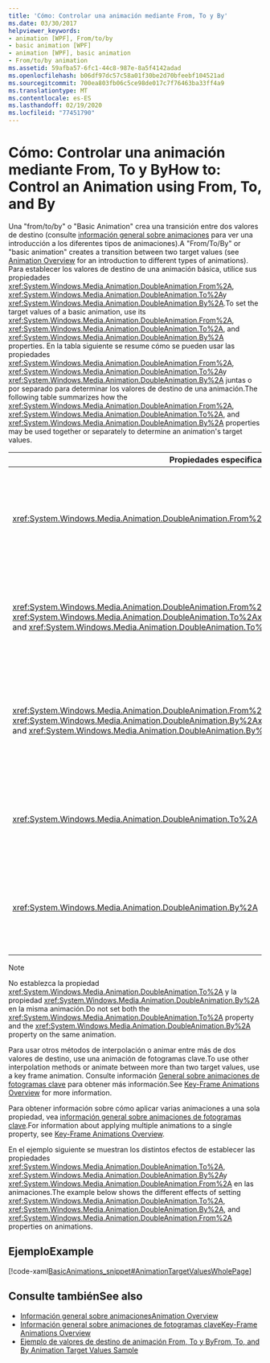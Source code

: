 ```yaml
---
title: 'Cómo: Controlar una animación mediante From, To y By'
ms.date: 03/30/2017
helpviewer_keywords:
- animation [WPF], From/to/by
- basic animation [WPF]
- animation [WPF], basic animation
- From/to/by animation
ms.assetid: 59afba57-6fc1-44c8-987e-8a5f4142adad
ms.openlocfilehash: b06df97dc57c58a01f30be2d70bfeebf104521ad
ms.sourcegitcommit: 700ea803fb06c5ce98de017c7f76463ba33ff4a9
ms.translationtype: MT
ms.contentlocale: es-ES
ms.lasthandoff: 02/19/2020
ms.locfileid: "77451790"
---
```

# <a name="how-to-control-an-animation-using-from-to-and-by"></a><span data-ttu-id="4f3e2-102">Cómo: Controlar una animación mediante From, To y By</span><span class="sxs-lookup"><span data-stu-id="4f3e2-102">How to: Control an Animation using From, To, and By</span></span>
<span data-ttu-id="4f3e2-103">Una "from/to/by" o "Basic Animation" crea una transición entre dos valores de destino (consulte [información general sobre animaciones](animation-overview.md) para ver una introducción a los diferentes tipos de animaciones).</span><span class="sxs-lookup"><span data-stu-id="4f3e2-103">A "From/To/By" or "basic animation" creates a transition between two target values (see [Animation Overview](animation-overview.md) for an introduction to different types of animations).</span></span> <span data-ttu-id="4f3e2-104">Para establecer los valores de destino de una animación básica, utilice sus propiedades <xref:System.Windows.Media.Animation.DoubleAnimation.From%2A>, <xref:System.Windows.Media.Animation.DoubleAnimation.To%2A>y <xref:System.Windows.Media.Animation.DoubleAnimation.By%2A>.</span><span class="sxs-lookup"><span data-stu-id="4f3e2-104">To set the target values of a basic animation, use its <xref:System.Windows.Media.Animation.DoubleAnimation.From%2A>, <xref:System.Windows.Media.Animation.DoubleAnimation.To%2A>, and <xref:System.Windows.Media.Animation.DoubleAnimation.By%2A> properties.</span></span>  <span data-ttu-id="4f3e2-105">En la tabla siguiente se resume cómo se pueden usar las propiedades <xref:System.Windows.Media.Animation.DoubleAnimation.From%2A>, <xref:System.Windows.Media.Animation.DoubleAnimation.To%2A>y <xref:System.Windows.Media.Animation.DoubleAnimation.By%2A> juntas o por separado para determinar los valores de destino de una animación.</span><span class="sxs-lookup"><span data-stu-id="4f3e2-105">The following table summarizes how the <xref:System.Windows.Media.Animation.DoubleAnimation.From%2A>, <xref:System.Windows.Media.Animation.DoubleAnimation.To%2A>, and <xref:System.Windows.Media.Animation.DoubleAnimation.By%2A> properties may be used together or separately to determine an animation's target values.</span></span>  
  
|<span data-ttu-id="4f3e2-106">Propiedades especificadas</span><span class="sxs-lookup"><span data-stu-id="4f3e2-106">Properties specified</span></span>|<span data-ttu-id="4f3e2-107">Comportamiento resultante</span><span class="sxs-lookup"><span data-stu-id="4f3e2-107">Resulting behavior</span></span>|  
|--------------------------|------------------------|  
|<xref:System.Windows.Media.Animation.DoubleAnimation.From%2A>|<span data-ttu-id="4f3e2-108">La animación progresa desde el valor especificado por la propiedad <xref:System.Windows.Media.Animation.DoubleAnimation.From%2A> hasta el valor base de la propiedad que se anima o hasta el valor de salida de una animación anterior, en función de cómo esté configurada la animación anterior.</span><span class="sxs-lookup"><span data-stu-id="4f3e2-108">The animation progresses from the value specified by the <xref:System.Windows.Media.Animation.DoubleAnimation.From%2A> property to the base value of the property being animated or to a previous animation's output value, depending on how the previous animation is configured.</span></span>|  
|<span data-ttu-id="4f3e2-109"><xref:System.Windows.Media.Animation.DoubleAnimation.From%2A> y <xref:System.Windows.Media.Animation.DoubleAnimation.To%2A></span><span class="sxs-lookup"><span data-stu-id="4f3e2-109"><xref:System.Windows.Media.Animation.DoubleAnimation.From%2A> and <xref:System.Windows.Media.Animation.DoubleAnimation.To%2A></span></span>|<span data-ttu-id="4f3e2-110">La animación progresa desde el valor especificado por la propiedad <xref:System.Windows.Media.Animation.DoubleAnimation.From%2A> hasta el valor especificado por la propiedad <xref:System.Windows.Media.Animation.DoubleAnimation.To%2A>.</span><span class="sxs-lookup"><span data-stu-id="4f3e2-110">The animation progresses from the value specified by the <xref:System.Windows.Media.Animation.DoubleAnimation.From%2A> property to the value specified by the <xref:System.Windows.Media.Animation.DoubleAnimation.To%2A> property.</span></span>|  
|<span data-ttu-id="4f3e2-111"><xref:System.Windows.Media.Animation.DoubleAnimation.From%2A> y <xref:System.Windows.Media.Animation.DoubleAnimation.By%2A></span><span class="sxs-lookup"><span data-stu-id="4f3e2-111"><xref:System.Windows.Media.Animation.DoubleAnimation.From%2A> and <xref:System.Windows.Media.Animation.DoubleAnimation.By%2A></span></span>|<span data-ttu-id="4f3e2-112">La animación progresa desde el valor especificado por la propiedad <xref:System.Windows.Media.Animation.DoubleAnimation.From%2A> hasta el valor especificado por la suma de las propiedades <xref:System.Windows.Media.Animation.DoubleAnimation.From%2A> y <xref:System.Windows.Media.Animation.DoubleAnimation.By%2A>.</span><span class="sxs-lookup"><span data-stu-id="4f3e2-112">The animation progresses from the value specified by the <xref:System.Windows.Media.Animation.DoubleAnimation.From%2A> property to the value specified by the sum of the <xref:System.Windows.Media.Animation.DoubleAnimation.From%2A> and <xref:System.Windows.Media.Animation.DoubleAnimation.By%2A> properties.</span></span>|  
|<xref:System.Windows.Media.Animation.DoubleAnimation.To%2A>|<span data-ttu-id="4f3e2-113">La animación progresa desde el valor base de la propiedad animada o desde el valor de salida de una animación anterior hasta el valor especificado por la propiedad <xref:System.Windows.Media.Animation.DoubleAnimation.To%2A>.</span><span class="sxs-lookup"><span data-stu-id="4f3e2-113">The animation progresses from the animated property's base value or a previous animation's output value to the value specified by the <xref:System.Windows.Media.Animation.DoubleAnimation.To%2A> property.</span></span>|  
|<xref:System.Windows.Media.Animation.DoubleAnimation.By%2A>|<span data-ttu-id="4f3e2-114">La animación progresa desde el valor base de la propiedad que se anima o desde el valor de salida de una animación previa hasta la suma de ese valor y el valor especificado por la propiedad <xref:System.Windows.Media.Animation.DoubleAnimation.By%2A>.</span><span class="sxs-lookup"><span data-stu-id="4f3e2-114">The animation progresses from the base value of the property being animated or a previous animation's output value to the sum of that value and the value specified by the <xref:System.Windows.Media.Animation.DoubleAnimation.By%2A> property.</span></span>|  
  
> [!NOTE]
> <span data-ttu-id="4f3e2-115">No establezca la propiedad <xref:System.Windows.Media.Animation.DoubleAnimation.To%2A> y la propiedad <xref:System.Windows.Media.Animation.DoubleAnimation.By%2A> en la misma animación.</span><span class="sxs-lookup"><span data-stu-id="4f3e2-115">Do not set both the <xref:System.Windows.Media.Animation.DoubleAnimation.To%2A> property and the <xref:System.Windows.Media.Animation.DoubleAnimation.By%2A> property on the same animation.</span></span>  
  
 <span data-ttu-id="4f3e2-116">Para usar otros métodos de interpolación o animar entre más de dos valores de destino, use una animación de fotogramas clave.</span><span class="sxs-lookup"><span data-stu-id="4f3e2-116">To use other interpolation methods or animate between more than two target values, use a key frame animation.</span></span> <span data-ttu-id="4f3e2-117">Consulte información [General sobre animaciones de fotogramas clave](key-frame-animations-overview.md) para obtener más información.</span><span class="sxs-lookup"><span data-stu-id="4f3e2-117">See [Key-Frame Animations Overview](key-frame-animations-overview.md) for more information.</span></span>  
  
 <span data-ttu-id="4f3e2-118">Para obtener información sobre cómo aplicar varias animaciones a una sola propiedad, vea [información general sobre animaciones de fotogramas clave](key-frame-animations-overview.md).</span><span class="sxs-lookup"><span data-stu-id="4f3e2-118">For information about applying multiple animations to a single property, see [Key-Frame Animations Overview](key-frame-animations-overview.md).</span></span>  
  
 <span data-ttu-id="4f3e2-119">En el ejemplo siguiente se muestran los distintos efectos de establecer las propiedades <xref:System.Windows.Media.Animation.DoubleAnimation.To%2A>, <xref:System.Windows.Media.Animation.DoubleAnimation.By%2A>y <xref:System.Windows.Media.Animation.DoubleAnimation.From%2A> en las animaciones.</span><span class="sxs-lookup"><span data-stu-id="4f3e2-119">The example below shows the different effects of setting <xref:System.Windows.Media.Animation.DoubleAnimation.To%2A>, <xref:System.Windows.Media.Animation.DoubleAnimation.By%2A>, and <xref:System.Windows.Media.Animation.DoubleAnimation.From%2A> properties on animations.</span></span>  
  
## <a name="example"></a><span data-ttu-id="4f3e2-120">Ejemplo</span><span class="sxs-lookup"><span data-stu-id="4f3e2-120">Example</span></span>  
 [!code-xaml[BasicAnimations_snippet#AnimationTargetValuesWholePage](~/samples/snippets/csharp/VS_Snippets_Wpf/BasicAnimations_snippet/CS/AnimationTargetValuesExample.xaml#animationtargetvalueswholepage)]  
  
## <a name="see-also"></a><span data-ttu-id="4f3e2-121">Consulte también</span><span class="sxs-lookup"><span data-stu-id="4f3e2-121">See also</span></span>

- [<span data-ttu-id="4f3e2-122">Información general sobre animaciones</span><span class="sxs-lookup"><span data-stu-id="4f3e2-122">Animation Overview</span></span>](animation-overview.md)
- [<span data-ttu-id="4f3e2-123">Información general sobre animaciones de fotogramas clave</span><span class="sxs-lookup"><span data-stu-id="4f3e2-123">Key-Frame Animations Overview</span></span>](key-frame-animations-overview.md)
- [<span data-ttu-id="4f3e2-124">Ejemplo de valores de destino de animación From, To y By</span><span class="sxs-lookup"><span data-stu-id="4f3e2-124">From, To, and By Animation Target Values Sample</span></span>](https://github.com/Microsoft/WPF-Samples/tree/master/Animation/TargetValues)
